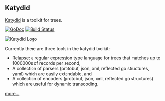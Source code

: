 ## Katydid

[Katydid](http://katydid.github.io) is a toolkit for trees.

[![GoDoc](https://godoc.org/github.com/katydid/katydid?status.svg)](https://godoc.org/github.com/katydid/katydid) [![Build Status](https://travis-ci.org/katydid/katydid.svg?branch=master)](https://travis-ci.org/katydid/katydid)

![Katydid Logo](https://cdn.rawgit.com/katydid/katydid.github.io/master/logo.png)

Currently there are three tools in the katydid toolkit:

  * Relapse: a regular expression type language for trees that matches up to 1000000s of records per second, 
  * A collection of parsers (protobuf, json, xml, reflected go structures, yaml) which are easily extendable, and
  * A collection of encoders (protobuf, json, xml, reflected go structures) which are useful for dynamic transcoding.

[more...](http://katydid.github.io)